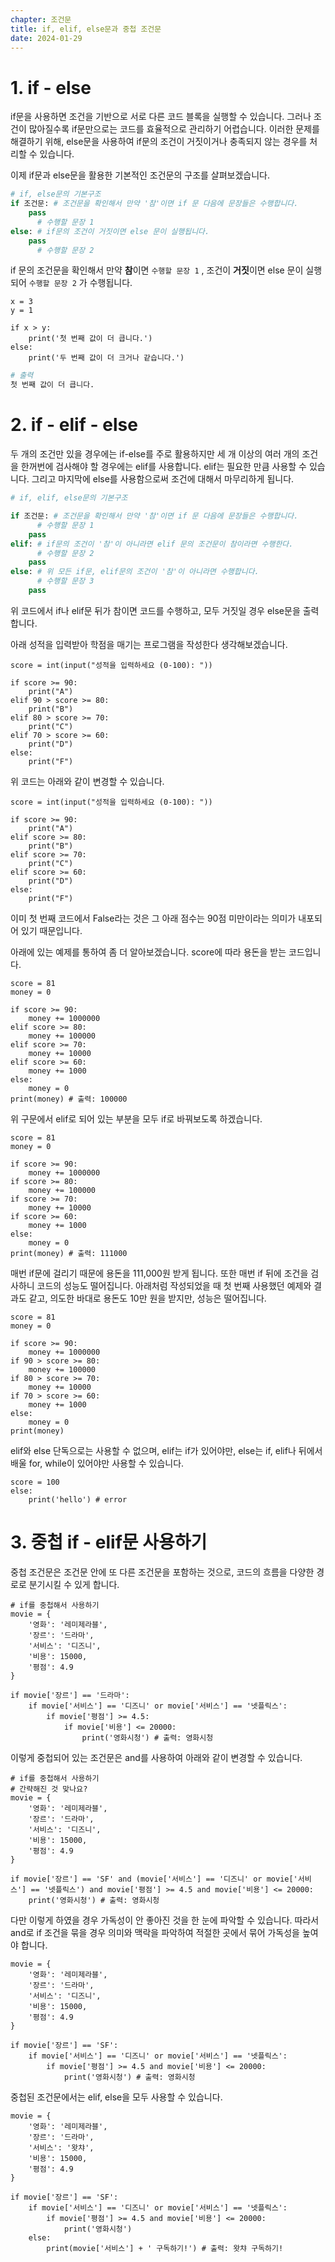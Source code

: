```yaml
---
chapter: 조건문
title: if, elif, else문과 중첩 조건문
date: 2024-01-29
---
```


# 1. if - else

if문을 사용하면 조건을 기반으로 서로 다른 코드 블록을 실행할 수 있습니다. 그러나 조건이 많아질수록 if문만으로는 코드를 효율적으로 관리하기 어렵습니다. 이러한 문제를 해결하기 위해, else문을 사용하여 if문의 조건이 거짓이거나 충족되지 않는 경우를 처리할 수 있습니다.

이제 if문과 else문을 활용한 기본적인 조건문의 구조를 살펴보겠습니다.

```python
# if, else문의 기본구조
if 조건문: # 조건문을 확인해서 만약 '참'이면 if 문 다음에 문장들은 수행합니다.
    pass
	  # 수행할 문장 1
else: # if문의 조건이 거짓이면 else 문이 실행됩니다.
    pass
	  # 수행할 문장 2
```

if 문의 조건문을 확인해서 만약 **참**이면 `수행할 문장 1` , 조건이 **거짓**이면 else 문이 실행되어 `수행할 문장 2` 가 수행됩니다.

```python-exec
x = 3
y = 1

if x > y:
    print('첫 번째 값이 더 큽니다.')
else:
    print('두 번째 값이 더 크거나 같습니다.')
```

```python
# 출력
첫 번째 값이 더 큽니다.
```

# 2. if - elif - else

두 개의 조건만 있을 경우에는 if-else를 주로 활용하지만 세 개 이상의 여러 개의 조건을 한꺼번에 검사해야 할 경우에는 elif를 사용합니다. elif는 필요한 만큼 사용할 수 있습니다. 그리고 마지막에 else를 사용함으로써 조건에 대해서 마무리하게 됩니다.

```python
# if, elif, else문의 기본구조

if 조건문: # 조건문을 확인해서 만약 '참'이면 if 문 다음에 문장들은 수행합니다.
	  # 수행할 문장 1
    pass
elif: # if문의 조건이 '참'이 아니라면 elif 문의 조건문이 참이라면 수행한다.
	  # 수행할 문장 2
    pass
else: # 위 모든 if문, elif문의 조건이 '참'이 아니라면 수행합니다.
	  # 수행할 문장 3
    pass
```

위 코드에서 if나 elif문 뒤가 참이면 코드를 수행하고, 모두 거짓일 경우 else문을 출력합니다.

아래 성적을 입력받아 학점을 매기는 프로그램을 작성한다 생각해보겠습니다.

```python-exec
score = int(input("성적을 입력하세요 (0-100): "))

if score >= 90:
    print("A")
elif 90 > score >= 80:
    print("B")
elif 80 > score >= 70:
    print("C")
elif 70 > score >= 60:
    print("D")
else:
    print("F")
```

위 코드는 아래와 같이 변경할 수 있습니다.

```python-exec
score = int(input("성적을 입력하세요 (0-100): "))

if score >= 90:
    print("A")
elif score >= 80:
    print("B")
elif score >= 70:
    print("C")
elif score >= 60:
    print("D")
else:
    print("F")
```

이미 첫 번째 코드에서 False라는 것은 그 아래 점수는 90점 미만이라는 의미가 내포되어 있기 때문입니다.

아래에 있는 예제를 통하여 좀 더 알아보겠습니다. score에 따라 용돈을 받는 코드입니다.

```python-exec
score = 81
money = 0

if score >= 90:
    money += 1000000
elif score >= 80:
    money += 100000
elif score >= 70:
    money += 10000
elif score >= 60:
    money += 1000
else:
    money = 0
print(money) # 출력: 100000
```

위 구문에서 elif로 되어 있는 부분을 모두 if로 바꿔보도록 하겠습니다.

```python-exec
score = 81
money = 0

if score >= 90:
    money += 1000000
if score >= 80:
    money += 100000
if score >= 70:
    money += 10000
if score >= 60:
    money += 1000
else:
    money = 0
print(money) # 출력: 111000
```

매번 if문에 걸리기 때문에 용돈을 111,000원 받게 됩니다. 또한 매번 if 뒤에 조건을 검사하니 코드의 성능도 떨어집니다. 아래처럼 작성되었을 때 첫 번째 사용했던 예제와 결과도 같고, 의도한 바대로 용돈도 10만 원을 받지만, 성능은 떨어집니다.

```python-exec
score = 81
money = 0

if score >= 90:
    money += 1000000
if 90 > score >= 80:
    money += 100000
if 80 > score >= 70:
    money += 10000
if 70 > score >= 60:
    money += 1000
else:
    money = 0
print(money)
```

elif와 else 단독으로는 사용할 수 없으며, elif는 if가 있어야만, else는 if, elif나 뒤에서 배울 for, while이 있어야만 사용할 수 있습니다.

```python-exec
score = 100
else:
    print('hello') # error
```

# 3. 중첩 if - elif문 사용하기

중첩 조건문은 조건문 안에 또 다른 조건문을 포함하는 것으로, 코드의 흐름을 다양한 경로로 분기시킬 수 있게 합니다.

```python-exec
# if를 중첩해서 사용하기
movie = {
    '영화': '레미제라블',
    '장르': '드라마',
    '서비스': '디즈니',
    '비용': 15000,
    '평점': 4.9
}

if movie['장르'] == '드라마':
    if movie['서비스'] == '디즈니' or movie['서비스'] == '넷플릭스':
        if movie['평점'] >= 4.5:
            if movie['비용'] <= 20000:
                print('영화시청') # 출력: 영화시청
```

이렇게 중첩되어 있는 조건문은 and를 사용하여 아래와 같이 변경할 수 있습니다.

```python-exec
# if를 중첩해서 사용하기
# 간략해진 것 맞나요?
movie = {
    '영화': '레미제라블',
    '장르': '드라마',
    '서비스': '디즈니',
    '비용': 15000,
    '평점': 4.9
}

if movie['장르'] == 'SF' and (movie['서비스'] == '디즈니' or movie['서비스'] == '넷플릭스') and movie['평점'] >= 4.5 and movie['비용'] <= 20000:
    print('영화시청') # 출력: 영화시청
```

다만 이렇게 하였을 경우 가독성이 안 좋아진 것을 한 눈에 파악할 수 있습니다. 따라서 and로 if 조건을 묶을 경우 의미와 맥락을 파악하여 적절한 곳에서 묶어 가독성을 높여야 합니다.

```python-exec
movie = {
    '영화': '레미제라블',
    '장르': '드라마',
    '서비스': '디즈니',
    '비용': 15000,
    '평점': 4.9
}

if movie['장르'] == 'SF':
    if movie['서비스'] == '디즈니' or movie['서비스'] == '넷플릭스':
        if movie['평점'] >= 4.5 and movie['비용'] <= 20000:
            print('영화시청') # 출력: 영화시청
```

중첩된 조건문에서는 elif, else을 모두 사용할 수 있습니다.

```python-exec
movie = {
    '영화': '레미제라블',
    '장르': '드라마',
    '서비스': '왓챠',
    '비용': 15000,
    '평점': 4.9
}

if movie['장르'] == 'SF':
    if movie['서비스'] == '디즈니' or movie['서비스'] == '넷플릭스':
        if movie['평점'] >= 4.5 and movie['비용'] <= 20000:
            print('영화시청')
    else:
        print(movie['서비스'] + ' 구독하기!') # 출력: 왓챠 구독하기!
```
